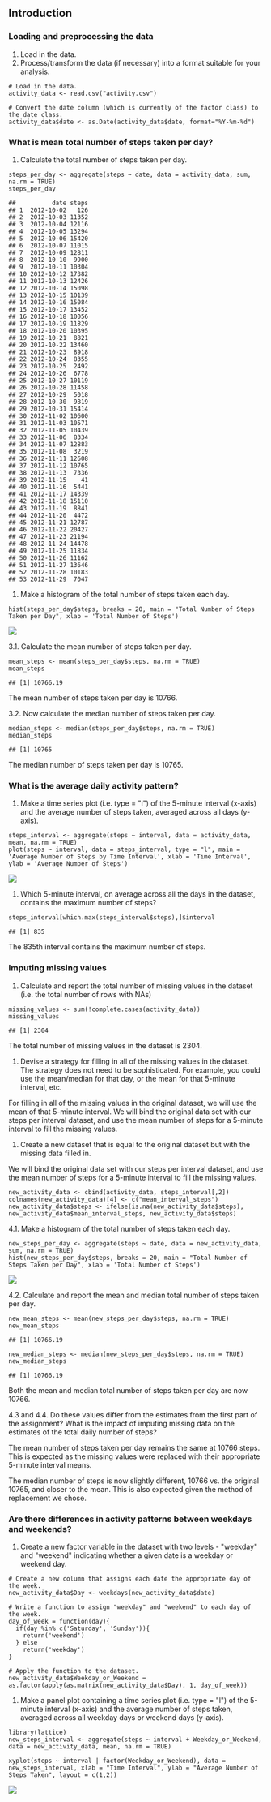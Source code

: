 Introduction
------------

### Loading and preprocessing the data

1.  Load in the data.
2.  Process/transform the data (if necessary) into a format suitable for
    your analysis.

<!-- -->

    # Load in the data.
    activity_data <- read.csv("activity.csv")

    # Convert the date column (which is currently of the factor class) to the date class.
    activity_data$date <- as.Date(activity_data$date, format="%Y-%m-%d")

### What is mean total number of steps taken per day?

1.  Calculate the total number of steps taken per day.

<!-- -->

    steps_per_day <- aggregate(steps ~ date, data = activity_data, sum, na.rm = TRUE)
    steps_per_day

    ##          date steps
    ## 1  2012-10-02   126
    ## 2  2012-10-03 11352
    ## 3  2012-10-04 12116
    ## 4  2012-10-05 13294
    ## 5  2012-10-06 15420
    ## 6  2012-10-07 11015
    ## 7  2012-10-09 12811
    ## 8  2012-10-10  9900
    ## 9  2012-10-11 10304
    ## 10 2012-10-12 17382
    ## 11 2012-10-13 12426
    ## 12 2012-10-14 15098
    ## 13 2012-10-15 10139
    ## 14 2012-10-16 15084
    ## 15 2012-10-17 13452
    ## 16 2012-10-18 10056
    ## 17 2012-10-19 11829
    ## 18 2012-10-20 10395
    ## 19 2012-10-21  8821
    ## 20 2012-10-22 13460
    ## 21 2012-10-23  8918
    ## 22 2012-10-24  8355
    ## 23 2012-10-25  2492
    ## 24 2012-10-26  6778
    ## 25 2012-10-27 10119
    ## 26 2012-10-28 11458
    ## 27 2012-10-29  5018
    ## 28 2012-10-30  9819
    ## 29 2012-10-31 15414
    ## 30 2012-11-02 10600
    ## 31 2012-11-03 10571
    ## 32 2012-11-05 10439
    ## 33 2012-11-06  8334
    ## 34 2012-11-07 12883
    ## 35 2012-11-08  3219
    ## 36 2012-11-11 12608
    ## 37 2012-11-12 10765
    ## 38 2012-11-13  7336
    ## 39 2012-11-15    41
    ## 40 2012-11-16  5441
    ## 41 2012-11-17 14339
    ## 42 2012-11-18 15110
    ## 43 2012-11-19  8841
    ## 44 2012-11-20  4472
    ## 45 2012-11-21 12787
    ## 46 2012-11-22 20427
    ## 47 2012-11-23 21194
    ## 48 2012-11-24 14478
    ## 49 2012-11-25 11834
    ## 50 2012-11-26 11162
    ## 51 2012-11-27 13646
    ## 52 2012-11-28 10183
    ## 53 2012-11-29  7047

1.  Make a histogram of the total number of steps taken each day.

<!-- -->

    hist(steps_per_day$steps, breaks = 20, main = "Total Number of Steps Taken per Day", xlab = 'Total Number of Steps')

![](PA1_template_files/figure-markdown_strict/unnamed-chunk-3-1.png)

3.1. Calculate the mean number of steps taken per day.

    mean_steps <- mean(steps_per_day$steps, na.rm = TRUE)
    mean_steps

    ## [1] 10766.19

The mean number of steps taken per day is 10766.

3.2. Now calculate the median number of steps taken per day.

    median_steps <- median(steps_per_day$steps, na.rm = TRUE)
    median_steps

    ## [1] 10765

The median number of steps taken per day is 10765.

### What is the average daily activity pattern?

1.  Make a time series plot (i.e. type = "l") of the 5-minute
    interval (x-axis) and the average number of steps taken, averaged
    across all days (y-axis).

<!-- -->

    steps_interval <- aggregate(steps ~ interval, data = activity_data, mean, na.rm = TRUE)
    plot(steps ~ interval, data = steps_interval, type = "l", main = 'Average Number of Steps by Time Interval', xlab = 'Time Interval', ylab = 'Average Number of Steps')

![](PA1_template_files/figure-markdown_strict/unnamed-chunk-6-1.png)

1.  Which 5-minute interval, on average across all the days in the
    dataset, contains the maximum number of steps?

<!-- -->

    steps_interval[which.max(steps_interval$steps),]$interval

    ## [1] 835

The 835th interval contains the maximum number of steps.

### Imputing missing values

1.  Calculate and report the total number of missing values in the
    dataset (i.e. the total number of rows with NAs)

<!-- -->

    missing_values <- sum(!complete.cases(activity_data))
    missing_values

    ## [1] 2304

The total number of missing values in the dataset is 2304.

1.  Devise a strategy for filling in all of the missing values in
    the dataset. The strategy does not need to be sophisticated. For
    example, you could use the mean/median for that day, or the mean for
    that 5-minute interval, etc.

For filling in all of the missing values in the original dataset, we
will use the mean of that 5-minute interval. We will bind the original
data set with our steps per interval dataset, and use the mean number of
steps for a 5-minute interval to fill the missing values.

1.  Create a new dataset that is equal to the original dataset but with
    the missing data filled in.

We will bind the original data set with our steps per interval dataset,
and use the mean number of steps for a 5-minute interval to fill the
missing values.

    new_activity_data <- cbind(activity_data, steps_interval[,2])
    colnames(new_activity_data)[4] <- c("mean_interval_steps")
    new_activity_data$steps <- ifelse(is.na(new_activity_data$steps), new_activity_data$mean_interval_steps, new_activity_data$steps)

4.1. Make a histogram of the total number of steps taken each day.

    new_steps_per_day <- aggregate(steps ~ date, data = new_activity_data, sum, na.rm = TRUE)
    hist(new_steps_per_day$steps, breaks = 20, main = "Total Number of Steps Taken per Day", xlab = 'Total Number of Steps')

![](PA1_template_files/figure-markdown_strict/unnamed-chunk-10-1.png)

4.2. Calculate and report the mean and median total number of steps
taken per day.

    new_mean_steps <- mean(new_steps_per_day$steps, na.rm = TRUE)
    new_mean_steps

    ## [1] 10766.19

    new_median_steps <- median(new_steps_per_day$steps, na.rm = TRUE)
    new_median_steps

    ## [1] 10766.19

Both the mean and median total number of steps taken per day are now
10766.

4.3 and 4.4. Do these values differ from the estimates from the first
part of the assignment? What is the impact of imputing missing data on
the estimates of the total daily number of steps?

The mean number of steps taken per day remains the same at 10766 steps.
This is expected as the missing values were replaced with their
appropriate 5-minute interval means.

The median number of steps is now slightly different, 10766 vs. the
original 10765, and closer to the mean. This is also expected given the
method of replacement we chose.

### Are there differences in activity patterns between weekdays and weekends?

1.  Create a new factor variable in the dataset with two levels -
    "weekday" and "weekend" indicating whether a given date is a weekday
    or weekend day.

<!-- -->

    # Create a new column that assigns each date the appropriate day of the week.
    new_activity_data$Day <- weekdays(new_activity_data$date)

    # Write a function to assign "weekday" and "weekend" to each day of the week.
    day_of_week = function(day){
      if(day %in% c('Saturday', 'Sunday')){
        return('weekend')
      } else
        return('weekday')
    }

    # Apply the function to the dataset.
    new_activity_data$Weekday_or_Weekend = as.factor(apply(as.matrix(new_activity_data$Day), 1, day_of_week))

1.  Make a panel plot containing a time series plot (i.e. type = "l") of
    the 5-minute interval (x-axis) and the average number of steps
    taken, averaged across all weekday days or weekend days (y-axis).

<!-- -->

    library(lattice)
    new_steps_interval <- aggregate(steps ~ interval + Weekday_or_Weekend, data = new_activity_data, mean, na.rm = TRUE)

    xyplot(steps ~ interval | factor(Weekday_or_Weekend), data = new_steps_interval, xlab = "Time Interval", ylab = "Average Number of Steps Taken", layout = c(1,2))

![](PA1_template_files/figure-markdown_strict/unnamed-chunk-13-1.png)
